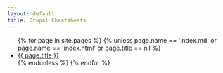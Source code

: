 ```yaml
---
layout: default
title: Drupal Cheatsheets
---
```


<ul>
  {% for page in site.pages %}
    {% unless page.name == 'index.md' or page.name == 'index.html' or page.title == nil %}
        <li><a href="{{ page.url | relative_url }}">{{ page.title }}</a></li>
    {% endunless %}
  {% endfor %}
</ul>
